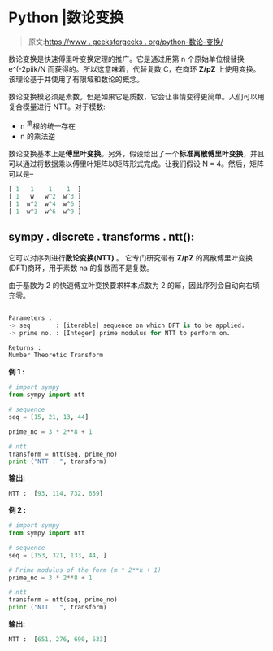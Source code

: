 # Python |数论变换

> 原文:[https://www . geeksforgeeks . org/python-数论-变换/](https://www.geeksforgeeks.org/python-number-theoretic-transformation/)

数论变换是快速傅里叶变换定理的推广。它是通过用第 n 个原始单位根替换 e^(-2piik/N 而获得的。所以这意味着，代替复数 C，在商环 **Z/pZ** 上使用变换。该理论基于并使用了有限域和数论的概念。

数论变换模必须是素数。但是如果它是质数，它会让事情变得更简单。人们可以用复合模量进行 NTT。对于模数:

*   n <sup>第</sup>根的统一存在
*   n 的乘法逆

数论变换基本上是**傅里叶变换**。另外，假设给出了一个**标准离散傅里叶变换**，并且可以通过将数据乘以傅里叶矩阵以矩阵形式完成。让我们假设 N = 4。然后，矩阵可以是–

```py
[ 1   1    1    1  ]
[ 1   w   w^2  w^3 ]
[ 1  w^2  w^4  w^6 ]
[ 1  w^3  w^6  w^9 ]

```

## **sympy . discrete . transforms . ntt():**

它可以对序列进行**数论变换(NTT)** 。
它专门研究带有 **Z/pZ** 的离散傅里叶变换(DFT)商环，用于素数 na 的复数而不是复数。

由于基数为 2 的快速傅立叶变换要求样本点数为 2 的幂，因此序列会自动向右填充零。

```py

Parameters : 
-> seq       : [iterable] sequence on which DFT is to be applied.
-> prime no. : [Integer] prime modulus for NTT to perform on.

Returns : 
Number Theoretic Transform

```

**例 1 :**

```py
# import sympy 
from sympy import ntt

# sequence 
seq = [15, 21, 13, 44]

prime_no = 3 * 2**8 + 1

# ntt
transform = ntt(seq, prime_no)
print ("NTT : ", transform)
```

**输出:**

```py
NTT :  [93, 114, 732, 659]
```

 **例 2 :**

```py
# import sympy 
from sympy import ntt

# sequence 
seq = [153, 321, 133, 44, ]

# Prime modulus of the form (m * 2**k + 1)
prime_no = 3 * 2**8 + 1

# ntt
transform = ntt(seq, prime_no)
print ("NTT : ", transform)
```

**输出:**

```py
NTT :  [651, 276, 690, 533]

```
